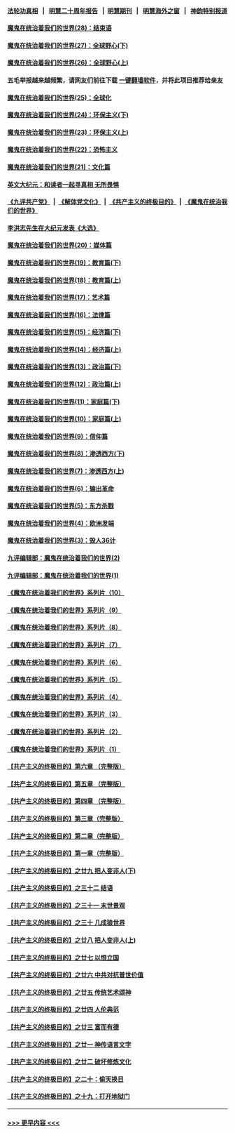 #### [法轮功真相](https://github.com/gfw-breaker/truth/blob/master/README.md?t=0) &nbsp;&nbsp;|&nbsp;&nbsp; [明慧二十周年报告](https://github.com/gfw-breaker/mh-reports/blob/master/README.md?t=0) &nbsp;&nbsp;|&nbsp;&nbsp;[明慧期刊](https://github.com/gfw-breaker/mh-qikan) &nbsp;&nbsp;|&nbsp;&nbsp; [明慧海外之窗](https://github.com/gfw-breaker/mh-news/blob/master/README.md?t=0) &nbsp;&nbsp;|&nbsp;&nbsp; [神韵特别报道](https://github.com/gfw-breaker/mh-news/blob/master/shenyun.md?t=0)
#### [魔鬼在统治着我们的世界(28)：结束语](../pages/nsc422/n10936246.md?t=06231751) 
#### [魔鬼在统治着我们的世界(27)：全球野心(下)](../pages/nsc422/n10928319.md?t=06231751) 
#### [魔鬼在统治着我们的世界(26)：全球野心(上)](../pages/nsc422/n10900318.md?t=06231751) 
#### 五毛举报越来越频繁，请网友们前往下载 [一键翻墙软件](https://github.com/gfw-breaker/ssr-accounts)，并将此项目推荐给亲友
#### [魔鬼在统治着我们的世界(25)：全球化](../pages/nsc422/n10788205.md?t=06231751) 
#### [魔鬼在统治着我们的世界(24)：环保主义(下)](../pages/nsc422/n10695307.md?t=06231751) 
#### [魔鬼在统治着我们的世界(23)：环保主义(上)](../pages/nsc422/n10688613.md?t=06231751) 
#### [魔鬼在统治着我们的世界(22)：恐怖主义](../pages/nsc422/n10614727.md?t=06231751) 
#### [魔鬼在统治着我们的世界(21)：文化篇](../pages/nsc422/n10597706.md?t=06231751) 
#### [英文大纪元：和读者一起寻真相 无所畏惧](../pages/nsc422/n12542027.md?t=06231751) 
#### [《九评共产党》](https://github.com/begood0513/9ping.md/blob/master/README.md) &nbsp;|&nbsp; [《解体党文化》](../../../../jtdwh.md/blob/master/README.md)  &nbsp;|&nbsp; [《共产主义的终极目的》](../../../../gczydzjmd.md/blob/master/README.md) &nbsp;|&nbsp; [《魔鬼在统治我们的世界》](../../../../mgztzwmdsj.md/blob/master/README.md) 
#### [李洪志先生在大纪元发表《大选》](../pages/nsc422/n12534746.md?t=06231751) 
#### [魔鬼在统治着我们的世界(20)：媒体篇](../pages/nsc422/n10586579.md?t=06231751) 
#### [魔鬼在统治着我们的世界(19)：教育篇(下)](../pages/nsc422/n10564808.md?t=06231751) 
#### [魔鬼在统治着我们的世界(18)：教育篇(上)](../pages/nsc422/n10526970.md?t=06231751) 
#### [魔鬼在统治着我们的世界(17)：艺术篇](../pages/nsc422/n10499093.md?t=06231751) 
#### [魔鬼在统治着我们的世界(16)：法律篇](../pages/nsc422/n10485969.md?t=06231751) 
#### [魔鬼在统治着我们的世界(15)：经济篇(下)](../pages/nsc422/n10469975.md?t=06231751) 
#### [魔鬼在统治着我们的世界(14)：经济篇(上)](../pages/nsc422/n10457370.md?t=06231751) 
#### [魔鬼在统治着我们的世界(13)：政治篇(下)](../pages/nsc422/n10448270.md?t=06231751) 
#### [魔鬼在统治着我们的世界(12)：政治篇(上)](../pages/nsc422/n10444576.md?t=06231751) 
#### [魔鬼在统治着我们的世界(11)：家庭篇(下)](../pages/nsc422/n10440961.md?t=06231751) 
#### [魔鬼在统治着我们的世界(10)：家庭篇(上)](../pages/nsc422/n10435448.md?t=06231751) 
#### [魔鬼在统治着我们的世界(9)：信仰篇](../pages/nsc422/n10432159.md?t=06231751) 
#### [魔鬼在统治着我们的世界(8)：渗透西方(下)](../pages/nsc422/n10429603.md?t=06231751) 
#### [魔鬼在统治着我们的世界(7)：渗透西方(上)](../pages/nsc422/n10426013.md?t=06231751) 
#### [魔鬼在统治着我们的世界(6)：输出革命](../pages/nsc422/n10421536.md?t=06231751) 
#### [魔鬼在统治着我们的世界(5)：东方杀戮](../pages/nsc422/n10417707.md?t=06231751) 
#### [魔鬼在统治着我们的世界(4)：欧洲发端](../pages/nsc422/n10414890.md?t=06231751) 
#### [魔鬼在统治着我们的世界(3)：毁人36计](../pages/nsc422/n10411583.md?t=06231751) 
#### [九评编辑部：魔鬼在统治着我们的世界(2)](../pages/nsc422/n10410036.md?t=06231751) 
#### [九评编辑部：魔鬼在统治着我们的世界(1)](../pages/nsc422/n10406825.md?t=06231751) 
#### [《魔鬼在统治着我们的世界》系列片（10）](../pages/nsc422/n12292670.md?t=06231751) 
#### [《魔鬼在统治着我们的世界》系列片（9）](../pages/nsc422/n12290859.md?t=06231751) 
#### [《魔鬼在统治着我们的世界》系列片（8）](../pages/nsc422/n12287445.md?t=06231751) 
#### [《魔鬼在统治着我们的世界》系列片（7）](../pages/nsc422/n12283425.md?t=06231751) 
#### [《魔鬼在统治着我们的世界》系列片（6）](../pages/nsc422/n12282314.md?t=06231751) 
#### [《魔鬼在统治着我们的世界》系列片（5）](../pages/nsc422/n12281419.md?t=06231751) 
#### [《魔鬼在统治着我们的世界》系列片（4）](../pages/nsc422/n12274024.md?t=06231751) 
#### [《魔鬼在统治着我们的世界》系列片（3）](../pages/nsc422/n12271322.md?t=06231751) 
#### [《魔鬼在统治着我们的世界》系列片（2）](../pages/nsc422/n12269049.md?t=06231751) 
#### [《魔鬼在统治着我们的世界》系列片（1）](../pages/nsc422/n12267575.md?t=06231751) 
#### [【共产主义的终极目的】第六章 （完整版）](../pages/nsc422/n11428913.md?t=06231751) 
#### [【共产主义的终极目的】第五章 （完整版）](../pages/nsc422/n11428912.md?t=06231751) 
#### [【共产主义的终极目的】第四章 （完整版）](../pages/nsc422/n11428907.md?t=06231751) 
#### [【共产主义的终极目的】第三章（完整版）](../pages/nsc422/n11428848.md?t=06231751) 
#### [【共产主义的终极目的】第二章（完整版）](../pages/nsc422/n11428831.md?t=06231751) 
#### [【共产主义的终极目的】第一章（完整版）](../pages/nsc422/n11417651.md?t=06231751) 
#### [【共产主义的终极目的】之廿九 把人变非人(下)](../pages/nsc422/n11344140.md?t=06231751) 
#### [【共产主义的终极目的】之三十二 结语](../pages/nsc422/n11360535.md?t=06231751) 
#### [【共产主义的终极目的】之三十一 末世景观](../pages/nsc422/n11351129.md?t=06231751) 
#### [【共产主义的终极目的】之三十 几成狼世界](../pages/nsc422/n11348280.md?t=06231751) 
#### [【共产主义的终极目的】之廿八 把人变非人(上)](../pages/nsc422/n11340492.md?t=06231751) 
#### [【共产主义的终极目的】之廿七 以恨立国](../pages/nsc422/n11336944.md?t=06231751) 
#### [【共产主义的终极目的】之廿六 中共对抗普世价值](../pages/nsc422/n11324785.md?t=06231751) 
#### [【共产主义的终极目的】之廿五 传统艺术颂神](../pages/nsc422/n11296396.md?t=06231751) 
#### [【共产主义的终极目的】之廿四 人伦典范](../pages/nsc422/n11296397.md?t=06231751) 
#### [【共产主义的终极目的】之廿三 富而有德](../pages/nsc422/n11283598.md?t=06231751) 
#### [【共产主义的终极目的】之廿一 神传语言文字](../pages/nsc422/n11263265.md?t=06231751) 
#### [【共产主义的终极目的】之廿二 破坏修炼文化](../pages/nsc422/n11245728.md?t=06231751) 
#### [【共产主义的终极目的】之二十：偷天换日](../pages/nsc422/n11238846.md?t=06231751) 
#### [【共产主义的终极目的】之十九：打开地狱门](../pages/nsc422/n11206376.md?t=06231751) 

----
#### [ >>> 更早内容 <<< ](../indexes/nsc422-earlier.md)
